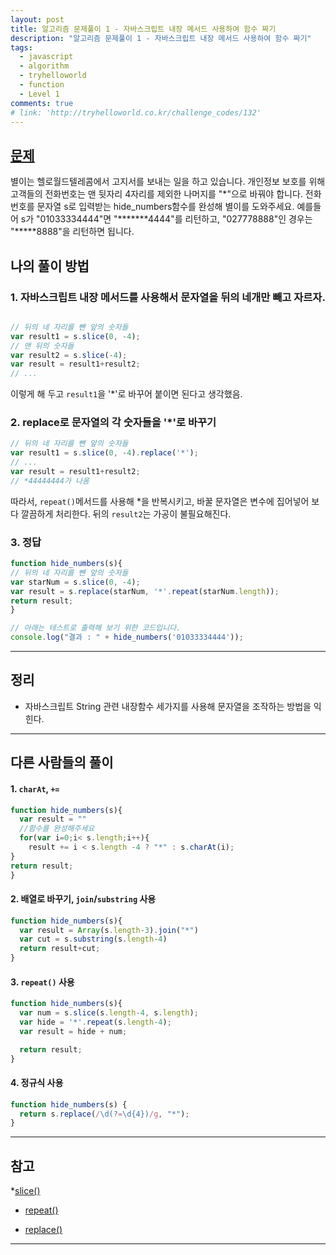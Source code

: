 ```yaml
---
layout: post
title: 알고리즘 문제풀이 1 - 자바스크립트 내장 메서드 사용하여 함수 짜기
description: "알고리즘 문제풀이 1 - 자바스크립트 내장 메서드 사용하여 함수 짜기"
tags:
  - javascript
  - algorithm
  - tryhelloworld
  - function
  - Level 1
comments: true
# link: 'http://tryhelloworld.co.kr/challenge_codes/132'
---
```


## [문제](http://tryhelloworld.co.kr/challenge_codes/132) 

별이는 헬로월드텔레콤에서 고지서를 보내는 일을 하고 있습니다. 개인정보 보호를 위해 고객들의 전화번호는 맨 뒷자리 4자리를 제외한 나머지를 "*"으로 바꿔야 합니다. 전화번호를 문자열 s로 입력받는 hide_numbers함수를 완성해 별이를 도와주세요. 예를들어 s가 "01033334444"면 "*******4444"를 리턴하고, "027778888"인 경우는 "*****8888"을 리턴하면 됩니다.

## 나의 풀이 방법

### 1. 자바스크립트 내장 메서드를 사용해서 문자열을 뒤의 네개만 빼고 자르자.

``` javascript

// 뒤의 네 자리를 뺀 앞의 숫자들
var result1 = s.slice(0, -4);
// 맨 뒤의 숫자들
var result2 = s.slice(-4);
var result = result1+result2;
// ...
```
이렇게 해 두고 `result1`을 '*'로 바꾸어 붙이면 된다고 생각했음.

### 2. replace로 문자열의 각 숫자들을 '*'로 바꾸기

```javascript
// 뒤의 네 자리를 뺀 앞의 숫자들
var result1 = s.slice(0, -4).replace('*');
// ...
var result = result1+result2;
// *44444444가 나옴
```

따라서, `repeat()`메서드를 사용해 *을 반복시키고, 바꿀 문자열은 변수에 집어넣어 보다 깔끔하게 처리한다.
뒤의 `result2`는 가공이 불필요해진다.

### 3. 정답

``` javascript
function hide_numbers(s){
// 뒤의 네 자리를 뺀 앞의 숫자들
var starNum = s.slice(0, -4);
var result = s.replace(starNum, '*'.repeat(starNum.length));
return result;
}

// 아래는 테스트로 출력해 보기 위한 코드입니다.
console.log("결과 : " + hide_numbers('01033334444'));
```

------

## 정리

* 자바스크립트 String 관련 내장함수 세가지를 사용해 문자열을 조작하는 방법을 익힌다.

------

## 다른 사람들의 풀이

#### 1. `charAt`, `+=`

```javascript
function hide_numbers(s){
  var result = ""
  //함수를 완성해주세요
  for(var i=0;i< s.length;i++){
    result += i < s.length -4 ? "*" : s.charAt(i);
}
return result;
}
```

#### 2. 배열로 바꾸기, `join`/`substring` 사용

```javascript
function hide_numbers(s){
  var result = Array(s.length-3).join("*")
  var cut = s.substring(s.length-4)
  return result+cut;
}
```

#### 3. `repeat()` 사용

```javascript
function hide_numbers(s){
  var num = s.slice(s.length-4, s.length);
  var hide = '*'.repeat(s.length-4);
  var result = hide + num;

  return result;
}
```

#### 4. 정규식 사용

```javascript
function hide_numbers(s) {
  return s.replace(/\d(?=\d{4})/g, "*");
}
```

------

## 참고

*[slice()](https://developer.mozilla.org/ko/docs/Web/JavaScript/Reference/Global_Objects/String/slice)

* [repeat()](https://developer.mozilla.org/ko/docs/Web/JavaScript/Reference/Global_Objects/String/repeat)

* [replace()](https://developer.mozilla.org/en-US/docs/Web/JavaScript/Reference/Global_Objects/String/replace)

------